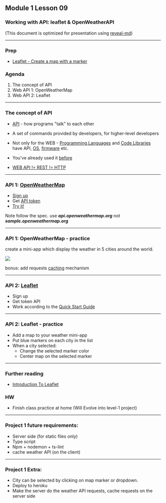 ## Module 1 Lesson 09
### Working with API: leaflet & OpenWeatherAPI
(This document is optimized for presentation using [reveal-md](https://github.com/webpro/reveal-md))

---

### Prep
* [Leaflet - Create a map with a marker](https://www.youtube.com/watch?v=wVnimcQsuwk)

### Agenda
1. The concept of API
2. Web API 1: OpenWeatherMap
3. Web API 2: Leaflet

---

### The concept of API
* [API](https://www.youtube.com/watch?v=s7wmiS2mSXY) - how programs "talk" to each other
<!-- .element: class="fragment" -->

* A set of commands provided by developers, for higher-level developers
<!-- .element: class="fragment" -->

* Not only for the WEB - [Programming Languages](https://docs.oracle.com/javase/7/docs/api/) and [Code Libraries](http://api.jquery.com/) have API, [OS](https://www.kernel.org/doc/html/v4.12/core-api/kernel-api.html), [firmware](https://developer.nvidia.com/nvapi) etc.
<!-- .element: class="fragment" -->

* You've already used it [before](https://jsonplaceholder.typicode.com)
<!-- .element: class="fragment" -->

* [WEB API != REST != HTTP](https://stackoverflow.com/questions/28703093/what-exactly-is-the-difference-between-web-api-and-rest-api-in-mvc)
<!-- .element: class="fragment" -->

---

### API 1: [OpenWeatherMap](https://openweathermap.org/api)
* [Sign up](https://home.openweathermap.org/users/sign_up)
* Get [API token](https://home.openweathermap.org/api_keys)
* [Try it!](https://openweathermap.org/current)

Note follow the spec. use ***api.openweathermap.org*** not ***sample.openweathermap.org***

---

### API 1: OpenWeatherMap - practice
create a mini-app which display the weather in 5 cities around the world.
<div>
    <img src="./assets/weather-app.png">
</div>

bonus: add requests [caching](https://whatis.techtarget.com/definition/caching) mechanism

---

### API 2: [Leaflet](http://leafletjs.com/)
* Sign up
* Get token API
* Work according to the [Quick Start Guide](http://leafletjs.com/examples/quick-start/)

---

### API 2: Leaflet - practice
* Add a map to your weather mini-app
* Put blue markers on each city in the list
* When a city selected:
    - Change the selected marker color
    - Center map on the selected marker

---

### Further reading
* [Introduction To Leaflet](https://www.youtube.com/watch?v=6QFkgOeQc0c)

### HW
* Finish class practice at home (Will Evolve into level-1 project)

---

### Project 1 future requirements:
* Server side (for static files only)
* Type script
* Npm + nodemon + ts-lint
* cache weather API (on the client)

---

### Project 1 Extra:
* City can be selected by clicking on map marker or dropdown.
* Deploy to heroku
* Make the server do the weather API requests, cache requests on the server side
